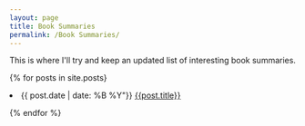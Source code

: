 ```yaml
---
layout: page
title: Book Summaries
permalink: /Book Summaries/
---
```


This is where I'll try and keep an updated list of interesting book summaries.

{% for posts in site.posts}

<li> {{ post.date | date: %B %Y"}} <a href= "{{post.url}}">{{post.title}}</a> </li>

{% endfor %}
